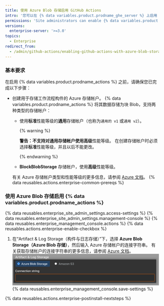 ```yaml
---
title: 使用 Azure Blob 存储启用 GitHub Actions
intro: '您可以在 {% data variables.product.prodname_ghe_server %} 上启用 {% data variables.product.prodname_actions %}，并使用 Azure Blob 存储来存储工作流程运行生成的构件。'
permissions: 'Site administrators can enable {% data variables.product.prodname_actions %} and configure enterprise settings.'
versions:
  enterprise-server: '>=3.0'
topics:
  - Enterprise
redirect_from:
  - /admin/github-actions/enabling-github-actions-with-azure-blob-storage
---
```


### 基本要求

在启用 {% data variables.product.prodname_actions %} 之前，请确保您已完成以下步骤：

* 创建用于存储工作流程构件的 Azure 存储帐户。 {% data variables.product.prodname_actions %} 将其数据存储为块 Blob，支持两种类型的存储帐户：
  * 使用**标准**性能等级的**通用**存储帐户（也称为`通用的 v1` 或`通用 v2`）。

    {% warning %}

    **警告：**不支持对通用存储帐户使用**高级**性能等级。 在创建存储帐户时必须选择**标准**性能等级，并且以后不能更改。

    {% endwarning %}
  * **BlockBlobStorage** 存储帐户，使用**高级**性能等级。

  有关 Azure 存储帐户类型和性能等级的更多信息，请参阅 [Azure 文档](https://docs.microsoft.com/en-us/azure/storage/common/storage-account-overview?toc=/azure/storage/blobs/toc.json#types-of-storage-accounts)。
{% data reusables.actions.enterprise-common-prereqs %}

### 使用 Azure Blob 存储启用 {% data variables.product.prodname_actions %}

{% data reusables.enterprise_site_admin_settings.access-settings %}
{% data reusables.enterprise_site_admin_settings.management-console %}
{% data reusables.enterprise_management_console.actions %}
{% data reusables.actions.enterprise-enable-checkbox %}
1. 在“Artifact & Log Storage（构件与日志存储）”下，选择 **Azure Blob Storage（Azure Blob 存储）**，然后输入 Azure 存储帐户的连接字符串。 有关获取存储帐户的连接字符串的更多信息，请参阅 [Azure 文档](https://docs.microsoft.com/en-us/azure/storage/common/storage-account-keys-manage?tabs=azure-portal#view-account-access-keys)。 ![用于选择 Azure Blob 存储和连接字符串字段的单选按钮](/assets/images/enterprise/management-console/actions-azure-storage.png)
{% data reusables.enterprise_management_console.save-settings %}

{% data reusables.actions.enterprise-postinstall-nextsteps %}
